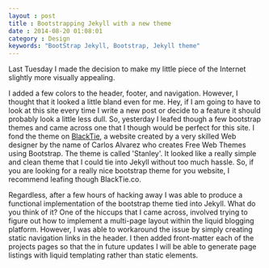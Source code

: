 ```yaml
---
layout : post
title : Bootstrapping Jekyll with a new theme
date : 2014-08-20 01:08:01
category : Design
keywords: "BootStrap Jekyll, Bootstrap, Jekyll theme"
---
```


Last Tuesday I made the decision to make my little piece of the Internet slightly more visually appealing. 

I added a few colors to the header, footer, and navigation. However, I thought that it looked a little bland even for me. Hey, if I am going to have to look at this site every time I write a new post or decide to a feature it should probably look a little less dull. So, yesterday I leafed though a few bootstrap themes and came across one that I though would be perfect for this site. I fond the theme on [BlackTie](http://www.blacktie.co/?s=stanley), a website created by a very skilled Web designer by the name of Carlos Alvarez who creates Free Web Themes using Bootstrap. The theme is called 'Stanley'. It looked like a really simple and clean theme that I could tie into Jekyll without too much hassle.  So, if you are looking for a really nice bootstrap theme for you website, I recommend leafing though BlackTie.co.

Regardless, after a few hours of hacking away I was able to produce a functional implementation of the bootstrap theme tied into Jekyll. What do you think of it? One of the hiccups that I came across, involved trying to figure out how to implement a multi-page layout within the liquid blogging platform.   However, I was able to workaround the issue by simply creating static navigation links in the  header. I then added front-matter each of the projects pages so that the in future updates I will be able to generate page listings with liquid templating rather than static elements. 
